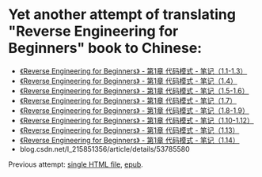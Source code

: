 # Yet another attempt of translating "Reverse Engineering for Beginners" book to Chinese:

* [《Reverse Engineering for Beginners》 - 第1章 代码模式 - 笔记（1.1-1.3） ](http://blog.csdn.net/r1ce_mars/article/details/53442345)
* [《Reverse Engineering for Beginners》 - 第1章 代码模式 - 笔记（1.4） ](http://blog.csdn.net/r1ce_mars/article/details/53442351)
* [《Reverse Engineering for Beginners》 - 第1章 代码模式 - 笔记（1.5-1.6） ](http://blog.csdn.net/r1ce_mars/article/details/53452838)
* [《Reverse Engineering for Beginners》 - 第1章 代码模式 - 笔记（1.7） ](http://blog.csdn.net/r1ce_mars/article/details/53463023)
* [《Reverse Engineering for Beginners》 - 第1章 代码模式 - 笔记（1.8-1.9）](http://www.itwendao.com/article/detail/138805.html)
* [《Reverse Engineering for Beginners》 - 第1章 代码模式 - 笔记（1.10-1.12）](http://www.infocool.net/kb/Other/201612/255674.html)
* [《Reverse Engineering for Beginners》 - 第1章 代码模式 - 笔记（1.13）](http://www.infocool.net/kb/Other/201612/255679.html)
* [《Reverse Engineering for Beginners》 - 第1章 代码模式 - 笔记（1.14）](http://www.infocool.net/kb/Other/201612/255699.html)
* blog.csdn.net/l_215851356/article/details/53785580

Previous attempt: [single HTML file](https://beginners.re/RE4B-CN-partial/html/RE4B-CN-partial.html), [epub](https://beginners.re/RE4B-CN-partial/epub/RE4B-CN-partial.epub).

